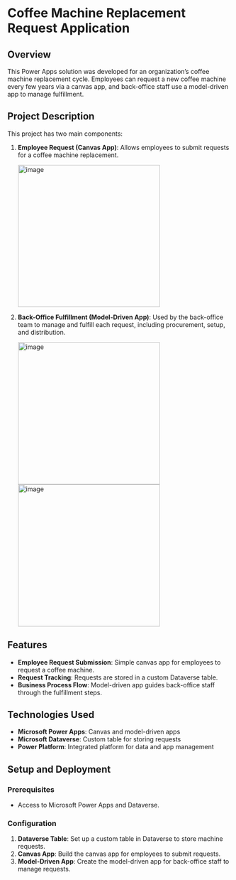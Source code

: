 # Coffee Machine Replacement Request Application

## Overview
This Power Apps solution was developed for an organization’s coffee machine replacement cycle. Employees can request a new coffee machine every few years via a canvas app, and back-office staff use a model-driven app to manage fulfillment.

## Project Description
This project has two main components:
1. **Employee Request (Canvas App)**: Allows employees to submit requests for a coffee machine replacement.
   
   <img width="320" alt="image" src="https://github.com/user-attachments/assets/6c08c7d2-914f-4835-b9d9-b80df90731dc">
2. **Back-Office Fulfillment (Model-Driven App)**: Used by the back-office team to manage and fulfill each request, including procurement, setup, and distribution.
   
   <img width="320" alt="image" src="https://github.com/user-attachments/assets/224c3352-805f-46f7-b1d0-68a644343b94">

   <img width="320" alt="image" src="https://github.com/user-attachments/assets/b6cbfa20-4dbd-4b95-b07b-8e613fbef326">



## Features
- **Employee Request Submission**: Simple canvas app for employees to request a coffee machine.
- **Request Tracking**: Requests are stored in a custom Dataverse table.
- **Business Process Flow**: Model-driven app guides back-office staff through the fulfillment steps.

## Technologies Used
- **Microsoft Power Apps**: Canvas and model-driven apps
- **Microsoft Dataverse**: Custom table for storing requests
- **Power Platform**: Integrated platform for data and app management

## Setup and Deployment
### Prerequisites
- Access to Microsoft Power Apps and Dataverse.

### Configuration
1. **Dataverse Table**: Set up a custom table in Dataverse to store machine requests.
2. **Canvas App**: Build the canvas app for employees to submit requests.
3. **Model-Driven App**: Create the model-driven app for back-office staff to manage requests.

